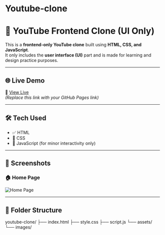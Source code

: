 # Youtube-clone

# 🎥 YouTube Frontend Clone (UI Only)

This is a **frontend-only YouTube clone** built using **HTML, CSS, and JavaScript**.  
It only includes the **user interface (UI)** part and is made for learning and design practice purposes.

---

## 🌐 Live Demo

🔗 [View Live](https://youtube-clone-web-svcn.onrender.com)  
_(Replace this link with your GitHub Pages link)_

---

## 🛠️ Tech Used

- ✅ HTML  
- 🎨 CSS  
- 🧠 JavaScript (for minor interactivity only)

---

## 📸 Screenshots

### 🏠 Home Page
![Home Page](https://youtube-clone-web-svcn.onrender.com)

---

## 📁 Folder Structure

youtube-clone/
├── index.html
├── style.css
├── script.js
└── assets/
└── images/
